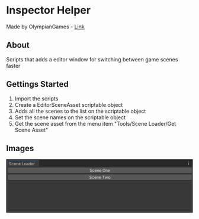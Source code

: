# Inspector Helper

Made by OlympianGames - [Link](https://github.com/OlympianGames/UnityResources/tree/main/UnityScripts)

## About

Scripts that adds a editor window for switching between game scenes faster

## Gettings Started

1) Import the scripts
2) Create a EditorSceneAsset scriptable object
3) Adds all the scenes to the list on the scriptable object
4) Set the scene names on the scriptable object
5) Get the scene asset from the menu item "Tools/Scene Loader/Get Scene Asset"

## Images
![](./EditorSceneLoaderExample.png)



